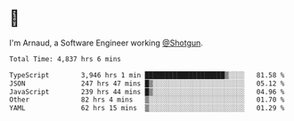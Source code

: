 # 👋

I'm Arnaud, a Software Engineer working [@Shotgun](https://shotgun.live).

<!--START_SECTION:waka-->

```txt
Total Time: 4,837 hrs 6 mins

TypeScript        3,946 hrs 1 min ████████████████████▒░░░░   81.58 %
JSON              247 hrs 47 mins █▒░░░░░░░░░░░░░░░░░░░░░░░   05.12 %
JavaScript        239 hrs 44 mins █▒░░░░░░░░░░░░░░░░░░░░░░░   04.96 %
Other             82 hrs 4 mins   ▒░░░░░░░░░░░░░░░░░░░░░░░░   01.70 %
YAML              62 hrs 15 mins  ▒░░░░░░░░░░░░░░░░░░░░░░░░   01.29 %
```

<!--END_SECTION:waka-->

